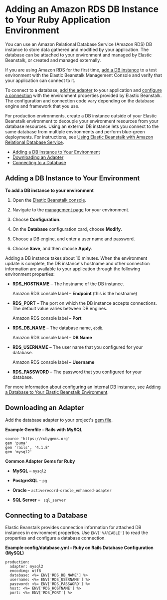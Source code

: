 # Adding an Amazon RDS DB Instance to Your Ruby Application Environment<a name="create_deploy_Ruby.rds"></a>

You can use an Amazon Relational Database Service \(Amazon RDS\) DB instance to store data gathered and modified by your application\. The database can be attached to your environment and managed by Elastic Beanstalk, or created and managed externally\.

If you are using Amazon RDS for the first time, [add a DB instance](#ruby-rds-create) to a test environment with the Elastic Beanstalk Management Console and verify that your application can connect to it\.

To connect to a database, [add the adapter](#ruby-rds-drivers) to your application and [configure a connection](#ruby-rds-connect) with the environment properties provided by Elastic Beanstalk\. The configuration and connection code vary depending on the database engine and framework that you use\.

For production environments, create a DB instance outside of your Elastic Beanstalk environment to decouple your environment resources from your database resources\. Using an external DB instance lets you connect to the same database from multiple environments and perform blue\-green deployments\. For instructions, see [Using Elastic Beanstalk with Amazon Relational Database Service](AWSHowTo.RDS.md)\.


+ [Adding a DB Instance to Your Environment](#ruby-rds-create)
+ [Downloading an Adapter](#ruby-rds-drivers)
+ [Connecting to a Database](#ruby-rds-connect)

## Adding a DB Instance to Your Environment<a name="ruby-rds-create"></a>

**To add a DB instance to your environment**

1. Open the [Elastic Beanstalk console](https://console.aws.amazon.com/elasticbeanstalk)\.

1. Navigate to the [management page](environments-console.md) for your environment\.

1. Choose **Configuration**\.

1. On the **Database** configuration card, choose **Modify**\.

1. Choose a DB engine, and enter a user name and password\.

1. Choose **Save**, and then choose **Apply**\.

Adding a DB instance takes about 10 minutes\. When the environment update is complete, the DB instance's hostname and other connection information are available to your application through the following environment properties:

+ **RDS\_HOSTNAME** – The hostname of the DB instance\.

  Amazon RDS console label – **Endpoint** \(this is the hostname\)

+ **RDS\_PORT** – The port on which the DB instance accepts connections\. The default value varies between DB engines\.

  Amazon RDS console label – **Port**

+ **RDS\_DB\_NAME** – The database name, `ebdb`\.

  Amazon RDS console label – **DB Name**

+ **RDS\_USERNAME** – The user name that you configured for your database\.

  Amazon RDS console label – **Username**

+ **RDS\_PASSWORD** – The password that you configured for your database\.

For more information about configuring an internal DB instance, see [Adding a Database to Your Elastic Beanstalk Environment](using-features.managing.db.md)\.

## Downloading an Adapter<a name="ruby-rds-drivers"></a>

Add the database adapter to your project's [gem file](ruby-platform-gemfile.md)\.

**Example Gemfile – Rails with MySQL**  

```
source 'https://rubygems.org'
gem 'puma'
gem 'rails', '4.1.8'
gem 'mysql2'
```

**Common Adapter Gems for Ruby**

+ **MySQL** – `mysql2`

+ **PostgreSQL** – `pg`

+ **Oracle** – `activerecord-oracle_enhanced-adapter`

+ **SQL Server** – ` sql_server`

## Connecting to a Database<a name="ruby-rds-connect"></a>

Elastic Beanstalk provides connection information for attached DB instances in environment properties\. Use `ENV['VARIABLE']` to read the properties and configure a database connection\.

**Example config/database\.yml – Ruby on Rails Database Configuration \(MySQL\)**  

```
production:
  adapter: mysql2
  encoding: utf8
  database: <%= ENV['RDS_DB_NAME'] %>
  username: <%= ENV['RDS_USERNAME'] %>
  password: <%= ENV['RDS_PASSWORD'] %>
  host: <%= ENV['RDS_HOSTNAME'] %>
  port: <%= ENV['RDS_PORT'] %>
```